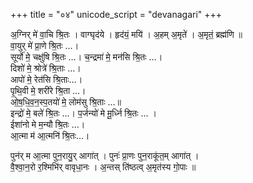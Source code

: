 +++
title = "०४"
unicode_script = "devanagari"
+++


अ॒ग्निर् मे॑ वा॒चि श्रि॒तः । वाग्घृद॑ये । हृद॑यं॒ मयि॑ । अ॒हम् अ॒मृते॑ । अ॒मृतं॒ ब्रह्म॑णि ॥  
वा॒युर् मे॑ प्रा॒णे श्रि॒तः …।  
सूर्यो॑ मे॒ चक्षु॑षि श्रि॒तः …। च॒न्द्रमा॑ मे॒ मन॑सि श्रि॒तः …।  
दिशो॑ मे॒ श्रोत्रे॑ श्रि॒ताः …।  
आपो॑ मे॒ रेत॑सि श्रि॒ताः…।  
पृ॒थि॒वी मे॒ शरी॑रे श्रि॒ता …।   
ओ॒ष॒धि॒व॒न॒स्प॒तयो॑ मे॒ लोम॑सु श्रि॒ताः …॥  
इन्द्रो॑ मे॒ बले॑ श्रि॒तः  …।  प॒र्जन्यो॑ मे मू॒र्ध्नि श्रि॒तः … ।  
ईशा॑नो मे म॒न्यौ श्रि॒तः …।  
आ॒त्मा म॑ आ॒त्मनि॑ श्रि॒तः…।  

पुन॑र् म आ॒त्मा पुन॒रायु॒र् आगा॑त् । पुनः॑ प्रा॒णः पुन॒राकू॑त॒म् आगा॑त् ।  
वै॒श्वा॒न॒रो र॒श्मिभि॑र् वावृधा॒नः । अ॒न्तस् ति॑ष्ठत्व् अ॒मृत॑स्य गो॒पाः ॥
